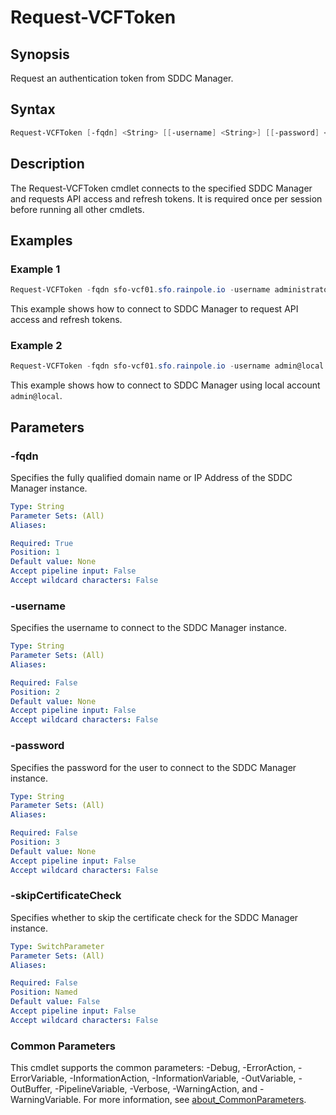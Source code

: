 # Request-VCFToken

## Synopsis

Request an authentication token from SDDC Manager.

## Syntax

```powershell
Request-VCFToken [-fqdn] <String> [[-username] <String>] [[-password] <String>] [-skipCertificateCheck] [<CommonParameters>]
```

## Description

The Request-VCFToken cmdlet connects to the specified SDDC Manager and requests API access and refresh tokens.
It is required once per session before running all other cmdlets.

## Examples

### Example 1

```powershell
Request-VCFToken -fqdn sfo-vcf01.sfo.rainpole.io -username administrator@vsphere.local -password VMw@re1!
```

This example shows how to connect to SDDC Manager to request API access and refresh tokens.

### Example 2

```powershell
Request-VCFToken -fqdn sfo-vcf01.sfo.rainpole.io -username admin@local -password VMw@re1!VMw@re1!
```

This example shows how to connect to SDDC Manager using local account `admin@local`.

## Parameters

### -fqdn

Specifies the fully qualified domain name or IP Address of the SDDC Manager instance.

```yaml
Type: String
Parameter Sets: (All)
Aliases:

Required: True
Position: 1
Default value: None
Accept pipeline input: False
Accept wildcard characters: False
```

### -username

Specifies the username to connect to the SDDC Manager instance.

```yaml
Type: String
Parameter Sets: (All)
Aliases:

Required: False
Position: 2
Default value: None
Accept pipeline input: False
Accept wildcard characters: False
```

### -password

Specifies the password for the user to connect to the SDDC Manager instance.

```yaml
Type: String
Parameter Sets: (All)
Aliases:

Required: False
Position: 3
Default value: None
Accept pipeline input: False
Accept wildcard characters: False
```

### -skipCertificateCheck

Specifies whether to skip the certificate check for the SDDC Manager instance.

```yaml
Type: SwitchParameter
Parameter Sets: (All)
Aliases:

Required: False
Position: Named
Default value: False
Accept pipeline input: False
Accept wildcard characters: False
```

### Common Parameters

This cmdlet supports the common parameters: -Debug, -ErrorAction, -ErrorVariable, -InformationAction, -InformationVariable, -OutVariable, -OutBuffer, -PipelineVariable, -Verbose, -WarningAction, and -WarningVariable. For more information, see [about_CommonParameters](http://go.microsoft.com/fwlink/?LinkID=113216).
